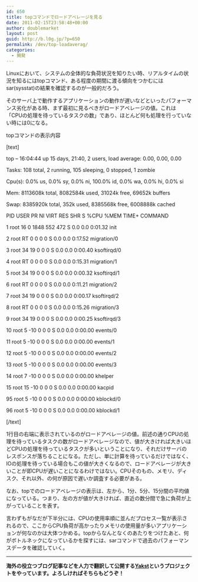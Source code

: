 ```yaml
---
id: 650
title: topコマンドでロードアベレージを見る
date: 2011-02-15T23:58:48+00:00
author: doublemarket
layout: post
guid: http://b.l0g.jp/?p=650
permalink: /dev/top-loadaverag/
categories:
  - 開発
---
```


Linuxにおいて、システムの全体的な負荷状況を知りたい時、リアルタイムの状況を知るにはtopコマンド、ある程度の期間に渡る傾向をつかむにはsar(sysstat)の結果を確認するのが一般的だろう。

そのサーバ上で動作するアプリケーションの動作が遅いなどといったパフォーマンス劣化がある時、まず最初に見るべきがロードアベレージの値。これは「CPUの処理を待っているタスクの数」であり、ほとんど何も処理を行っていない時には0になる。

topコマンドの表示内容

[text]
  
top &#8211; 16:04:44 up 15 days, 21:40, 2 users, load average: 0.00, 0.00, 0.00
  
Tasks: 108 total, 2 running, 105 sleeping, 0 stopped, 1 zombie
  
Cpu(s): 0.0% us, 0.0% sy, 0.0% ni, 100.0% id, 0.0% wa, 0.0% hi, 0.0% si
  
Mem: 8113608k total, 8082584k used, 31024k free, 69652k buffers
  
Swap: 8385920k total, 352k used, 8385568k free, 6008888k cached

PID USER PR NI VIRT RES SHR S %CPU %MEM TIME+ COMMAND
  
1 root 16 0 1848 552 472 S 0.0 0.0 0:01.32 init
  
2 root RT 0 0 0 0 S 0.0 0.0 0:17.52 migration/0
  
3 root 34 19 0 0 0 S 0.0 0.0 0:00.40 ksoftirqd/0
  
4 root RT 0 0 0 0 S 0.0 0.0 0:15.31 migration/1
  
5 root 34 19 0 0 0 S 0.0 0.0 0:00.32 ksoftirqd/1
  
6 root RT 0 0 0 0 S 0.0 0.0 0:11.21 migration/2
  
7 root 34 19 0 0 0 S 0.0 0.0 0:00.17 ksoftirqd/2
  
8 root RT 0 0 0 0 S 0.0 0.0 0:15.26 migration/3
  
9 root 34 19 0 0 0 S 0.0 0.0 0:00.25 ksoftirqd/3
  
10 root 5 -10 0 0 0 S 0.0 0.0 0:00.00 events/0
  
11 root 5 -10 0 0 0 S 0.0 0.0 0:00.00 events/1
  
12 root 5 -10 0 0 0 S 0.0 0.0 0:00.00 events/2
  
13 root 5 -10 0 0 0 S 0.0 0.0 0:00.00 events/3
  
14 root 7 -10 0 0 0 S 0.0 0.0 0:00.00 khelper
  
15 root 15 -10 0 0 0 S 0.0 0.0 0:00.00 kacpid
  
95 root 5 -10 0 0 0 S 0.0 0.0 0:00.00 kblockd/0
  
96 root 5 -10 0 0 0 S 0.0 0.0 0:00.00 kblockd/1
  
[/text]

1行目の右端に表示されているのがロードアベレージの値。前述の通りCPUの処理を待っているタスクの数がロードアベレージなので、値が大きければ大きいほどCPUの処理を待っているタスクが多いということになり、それだけサーバのレスポンスが落ちることになる。ただし、単に計算を待っているだけではなく、IOの処理を待っている場合もこの値が大きくなるので、ロードアベレージが大きいことが即CPUが遅いことになるわけではない。CPUそのもの、メモリ、ディスク、それ以外、の何が原因で遅いか調査する必要がある。
  
なお、topでのロードアベレージの表示は、左から、1分、5分、15分間の平均値になっている。つまり、左の方が値が大きければ、直近の数分間で急に負荷が上がっていることを表す。

言わずもがなだが下半分には、CPUの使用率順に並んだプロセス一覧が表示されるので、ここからCPU負荷が高かったりメモリの使用量が多いアプリケーションが何なのかは大体つかめる。topからなんとなくのあたりをつけたあと、何がボトルネックになっているかを探すには、sarコマンドで過去のパフォーマンスデータを確認していく。

* * *

**海外の役立つブログ記事などを人力で翻訳して公開する[Yakst](https://yakst.com/ja)というプロジェクトをやっています。よろしければそちらもどうぞ！**
